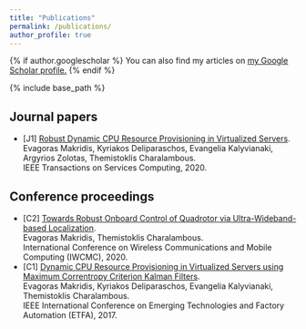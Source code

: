 ```yaml
---
title: "Publications"
permalink: /publications/
author_profile: true
---
```


{% if author.googlescholar %}
  You can also find my articles on <u><a href="{{https://scholar.google.gr/citations?user=qNcszUUAAAAJ&hl=en&oi=ao}}">my Google Scholar profile</a>.</u>
{% endif %}

{% include base_path %}

Journal papers
------
- [J1] [Robust Dynamic CPU Resource Provisioning in Virtualized Servers](https://ieeexplore.ieee.org/abstract/document/8960454).\
Evagoras Makridis, Kyriakos Deliparaschos, Evangelia Kalyvianaki, Argyrios Zolotas, Themistoklis Charalambous.\
IEEE Transactions on Services Computing, 2020.

Conference proceedings
------
- [C2] [Towards Robust Onboard Control of Quadrotor via Ultra-Wideband-based Localization](https://www.researchgate.net/profile/Evagoras_Makridis/publication/341044037_Towards_Robust_Onboard_Control_for_Quadrotors_via_Ultra-Wideband-based_Localization/links/5eaab56192851cb26766e74a/Towards-Robust-Onboard-Control-for-Quadrotors-via-Ultra-Wideband-based-Localization.pdf).\
Evagoras Makridis, Themistoklis Charalambous.\
International Conference on Wireless Communications and Mobile Computing (IWCMC), 2020.
- [C1] [Dynamic CPU Resource Provisioning in Virtualized Servers using Maximum Correntropy Criterion Kalman Filters](https://ieeexplore.ieee.org/abstract/document/8247677).\
Evagoras Makridis, Kyriakos Deliparaschos, Evangelia Kalyvianaki, Themistoklis Charalambous.\
IEEE International Conference on Emerging Technologies and Factory Automation (ETFA), 2017.